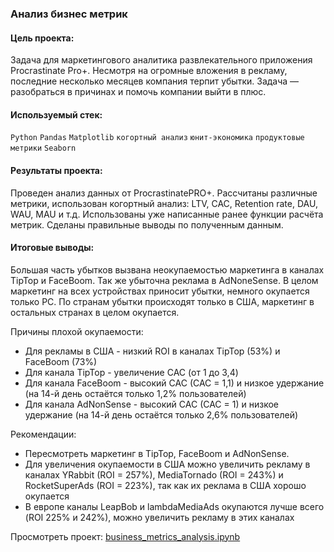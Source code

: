### Анализ бизнес метрик
  
#### Цель проекта:  
Задача для маркетингового аналитика развлекательного приложения Procrastinate Pro+. Несмотря на огромные вложения в рекламу, последние несколько месяцев компания терпит убытки. Задача — разобраться в причинах и помочь компании выйти в плюс.  
  
#### Используемый стек:  
`Python` `Pandas` `Matplotlib` `когортный анализ` `юнит-экономика` `продуктовые метрики` `Seaborn`  
  
#### Результаты проекта:  
Проведен анализ данных от ProcrastinatePRO+.
Рассчитаны различные метрики, использован когортный анализ: LTV, CAC, Retention rate, DAU, WAU, MAU и т.д. Использованы уже написанные ранее функции расчёта метрик. Сделаны правильные выводы по полученным данным.

#### Итоговые выводы:  
Большая часть убытков вызвана неокупаемостью маркетинга в каналах TipTop и FaceBoom. Так же убыточна реклама в AdNoneSense. В целом маркетинг на всех устройствах приносит убытки, немного окупается только PC. По странам убытки происходят только в США, маркетинг в остальных странах в целом окупается.  
  
Причины плохой окупаемости:
- Для рекламы в США - низкий ROI в каналах TipTop (53%) и FaceBoom (73%)
- Для канала TipTop - увеличение CAC (от 1 до 3,4)
- Для канала FaceBoom - высокий CAC (CAC = 1,1) и низкое удержание (на 14-й день остаётся только 1,2% пользователей)
- Для канала AdNonSense - высокий CAC (CAC = 1) и низкое удержание (на 14-й день остаётся только 2,6% пользователей)
  
Рекомендации:
- Пересмотреть маркетинг в TipTop, FaceBoom и AdNonSense.
- Для увеличения окупаемости в США можно увеличить рекламу в каналах YRabbit (ROI = 257%), MediaTornado (ROI = 243%) и RocketSuperAds (ROI = 223%), так как их реклама в США хорошо окупается
- В европе каналы LeapBob и lambdaMediaAds окупаются лучше всего (ROI 225% и 242%), можно увеличить рекламу в этих каналах
  
Просмотреть проект: [business_metrics_analysis.ipynb](https://github.com/AndreyPlyasov/data_analyst_portfolio/blob/main/business_metrics_analysis/business_metrics_analysis.ipynb) 
